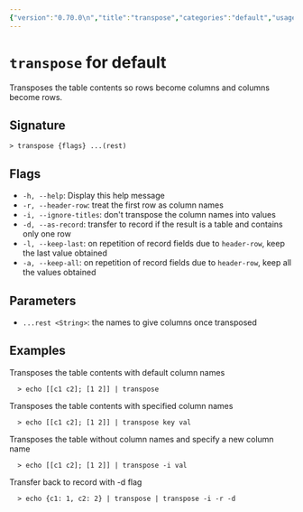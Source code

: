 ```yaml
---
{"version":"0.70.0\n","title":"transpose","categories":"default","usage":"Transposes the table contents so rows become columns and columns become rows.\n"}
---
```

<!-- THIS FILE IS GENERATED BY update_book_commands.cjs USING NUSHELL'S HELP COMMANDS.
REFRAIN FROM EDITING IT MANUALLY.-->
# <code>transpose</code> for default

<div class='command-title'>Transposes the table contents so rows become columns and columns become rows.</div>

## Signature

```> transpose {flags} ...(rest)```

## Flags

 * ```-h, --help```: Display this help message
 * ```-r, --header-row```: treat the first row as column names
 * ```-i, --ignore-titles```: don't transpose the column names into values
 * ```-d, --as-record```: transfer to record if the result is a table and contains only one row
 * ```-l, --keep-last```: on repetition of record fields due to `header-row`, keep the last value obtained
 * ```-a, --keep-all```: on repetition of record fields due to `header-row`, keep all the values obtained
## Parameters

 * ```...rest <String>```: the names to give columns once transposed
## Examples

  Transposes the table contents with default column names
```shell
  > echo [[c1 c2]; [1 2]] | transpose
```
  Transposes the table contents with specified column names
```shell
  > echo [[c1 c2]; [1 2]] | transpose key val
```
  Transposes the table without column names and specify a new column name
```shell
  > echo [[c1 c2]; [1 2]] | transpose -i val
```
  Transfer back to record with -d flag
```shell
  > echo {c1: 1, c2: 2} | transpose | transpose -i -r -d
```


